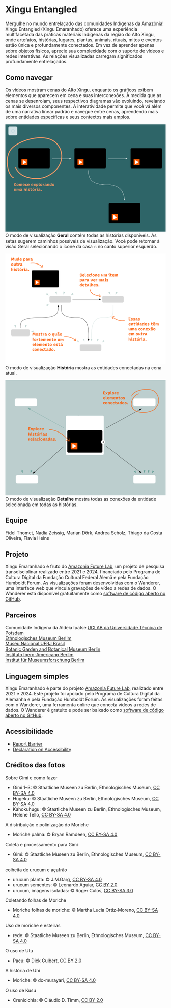 # Xingu Entangled

Mergulhe no mundo entrelaçado das comunidades Indígenas da Amazônia! Xingu Entangled (Xingu Emaranhado) oferece uma experiência multifacetada das práticas materiais Indígenas da região do Alto Xingu, onde artefatos, histórias, lugares, plantas, animais, rituais, mitos e eventos estão única e profundamente conectados. Em vez de aprender apenas sobre objetos físicos, aprecie sua complexidade com o suporte de vídeos e redes interativas. As relações visualizadas carregam significados profundamente entrelaçados.  

## Como navegar 
Os vídeos mostram cenas do Alto Xingu, enquanto os gráficos exibem elementos que aparecem em cena e suas interconexões. À medida que as cenas se desenrolam, seus respectivos diagramas vão evoluindo, revelando os mais diversos componentes. A interatividade permite que você vá além de uma narrativa linear padrão e navegue entre cenas, aprendendo mais sobre entidades específicas e seus contextos mais amplos.  

![Geral](about/overview_PT.png)  
O modo de visualização **Geral** contém todas as histórias disponíveis. As setas sugerem caminhos possíveis de visualização. Você pode retornar à visão Geral selecionando o ícone da casa ⌂ no canto superior esquerdo.  

![modo Historia](about/storyview_PT.png)  
O modo de visualização **História** mostra as entidades conectadas na cena atual.    

![modo Detalhe](about/detailview_PT.png)  
O modo de visualização **Detalhe** mostra todas as conexões da entidade selecionada em todas as histórias.   

## Equipe  
Fidel Thomet, Nadia Zeissig, Marian Dörk, Andrea Scholz, Thiago da Costa Oliveira, Flavia Heins  

## Projeto  
Xingu Emaranhado é fruto do [Amazonia Future Lab](https://amazoniafuturelab.fh-potsdam.de), um projeto de pesquisa transdisciplinar realizado entre 2021 e 2024, financiado pelo Programa de Cultura Digital da Fundação Cultural Federal Alemã e pela Fundação Humboldt Forum. As visualizações foram desenvolvidas com o Wanderer, uma interface web que vincula gravações de vídeo a redes de dados. O Wanderer está disponível gratuitamente como [software de código aberto no GitHub](https://github.com/uclab-potsdam/wanderer).

## Parceiros  
Comunidade Indígena da Aldeia Ipatse
[UCLAB da Universidade Técnica de Potsdam](https://uclab.fh-potsdam.de/)   
[Ethnologisches Museum Berlim](https://www.smb.museum/en/museums-institutions/ethnologisches-museum/home/)  
[Museu Nacional UFRJ Brasil](https://www.museunacional.ufrj.br/)  
[Botanic Garden and Botanical Museum Berlin](https://www.bo.berlin/en)  
[Instituto Ibero-Americano Berlim](https://www.iai.spk-berlin.de/en/home.html)  
[Institut für Museumsforschung Berlim](https://www.smb.museum/museen-einrichtungen/institut-fuer-museumsforschung/home/)  

## Linguagem simples
Xingu Emaranhado é parte do projeto [Amazonia Future Lab](https://amazoniafuturelab.fh-potsdam.de), realizado entre 2021 e 2024. Este projeto foi apoiado pelo Programa de Cultura Digital da Alemanha e pela Fundação Humboldt Forum. As visualizações foram feitas com o Wanderer, uma ferramenta online que conecta vídeos a redes de dados. O Wanderer é gratuito e pode ser baixado como [software de código aberto no GitHub](https://github.com/uclab-potsdam/wanderer).

## Acessibilidade
- [Report Barrier](https://www.preussischer-kulturbesitz.de/en/services/report-barrier.html)
- [Declaration on Accessibility](https://www.preussischer-kulturbesitz.de/en/services/accessibility.html)

## Créditos das fotos 
Sobre Gimi e como fazer  
- Gimi 1–3: © Staatliche Museen zu Berlin, Ethnologisches Museum, [CC BY-SA 4.0](https://creativecommons.org/licenses/by-nc/4.0/)
- Hugeku: © Staatliche Museen zu Berlin, Ethnologisches Museum, [CC BY-SA 4.0](https://creativecommons.org/licenses/by-nc/4.0/)
- Kahokuhugu: © Staatliche Museen zu Berlin, Ethnologisches Museum, Helene Tello, [CC BY-SA 4.0](https://creativecommons.org/licenses/by-nc/4.0/)   

A distribuição e polinização do Moriche  
- Moriche palma: © Bryan Ramdeen, [CC BY-SA 4.0](https://creativecommons.org/licenses/by-nc/4.0/)  

Coleta e processamento para Gimi  
- Gimi: © Staatliche Museen zu Berlin, Ethnologisches Museum, [CC BY-SA 4.0](https://creativecommons.org/licenses/by-nc/4.0/)  

colheita de urucum e açafrão  
- urucum planta: © J.M.Garg, [CC BY-SA 4.0](https://creativecommons.org/licenses/by-nc/4.0/)  
- urucum sementes: © Leonardo Aguiar, [CC BY 2.0](https://creativecommons.org/licenses/by/2.0/)  
- urucum, imagens isoladas: © Roger Culos, [CC BY-SA 3.0](https://creativecommons.org/licenses/by-sa/3.0/deed.en)  

Coletando folhas de Moriche  
- Moriche folhas de moriche: © Martha Lucia Ortiz-Moreno, [CC BY-SA 4.0](https://creativecommons.org/licenses/by-nc/4.0/)  

Uso de moriche e esteiras
- rede: © Staatliche Museen zu Berlin, Ethnologisches Museum, [CC BY-SA 4.0](https://creativecommons.org/licenses/by-nc/4.0/)  

O uso de Utu  
- Pacu: © Dick Culbert, [CC BY 2.0](https://creativecommons.org/licenses/by/2.0/)  

A história de Uhi  
- Moriche: © dc-murayari, [CC BY-SA 4.0](https://creativecommons.org/licenses/by-nc/4.0/)  

O uso de Kusu  
- Crenicichla: © Cláudio D. Timm, [CC BY 2.0](https://creativecommons.org/licenses/by/2.0/)  
